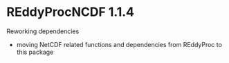 # REddyProcNCDF 1.1.4

Reworking dependencies

- moving NetCDF related functions and dependencies from REddyProc to
  this package

